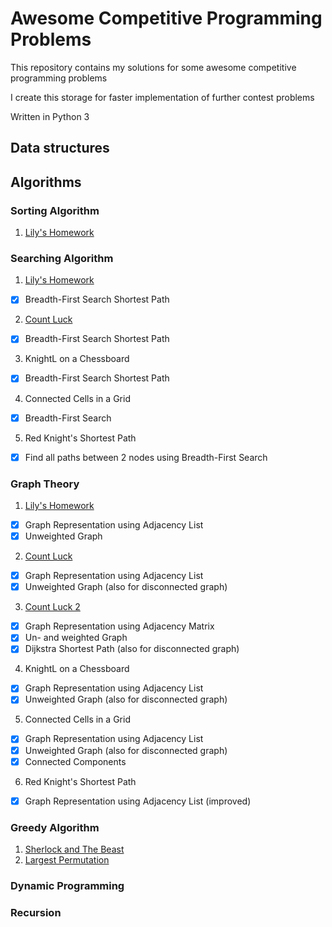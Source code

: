 # Awesome Competitive Programming Problems

This repository contains my solutions for some awesome competitive programming problems

I create this storage for faster implementation of further contest problems

Written in Python 3

Data structures
---------------


Algorithms
----------

### Sorting Algorithm
1. <ins>Lily's Homework</ins>

### Searching Algorithm
1. <ins>Lily's Homework</ins>
- [x] Breadth-First Search Shortest Path
2. <ins>Count Luck</ins>
- [x] Breadth-First Search Shortest Path
3. KnightL on a Chessboard
- [x] Breadth-First Search Shortest Path
4. Connected Cells in a Grid
- [x] Breadth-First Search
5. Red Knight's Shortest Path
- [x] Find all paths between 2 nodes using Breadth-First Search

### Graph Theory
1. <ins>Lily's Homework</ins>
- [x] Graph Representation using Adjacency List
- [x] Unweighted Graph
2. <ins>Count Luck</ins>
- [x] Graph Representation using Adjacency List
- [x] Unweighted Graph (also for disconnected graph)
3. <ins>Count Luck 2</ins>
- [x] Graph Representation using Adjacency Matrix
- [x] Un- and weighted Graph
- [x] Dijkstra Shortest Path (also for disconnected graph)
4. KnightL on a Chessboard
- [x] Graph Representation using Adjacency List
- [x] Unweighted Graph (also for disconnected graph)
5. Connected Cells in a Grid
- [x] Graph Representation using Adjacency List
- [x] Unweighted Graph (also for disconnected graph)
- [x] Connected Components
6. Red Knight's Shortest Path
- [x] Graph Representation using Adjacency List (improved)

### Greedy Algorithm
1. <ins>Sherlock and The Beast</ins>
2. <ins>Largest Permutation</ins>

### Dynamic Programming


### Recursion


